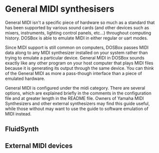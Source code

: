 # General MIDI synthesisers

General MIDI isn't a specific piece of hardware so much as a standard that has
been supported by various sound cards (and other devices such as mixers,
instruments, lighting control panels, etc...) throughout computing history.
DOSBox is able to emulate MIDI in either regular or uart modes.

Since MIDI support is still common on computers, DOSBox passes MIDI data along
to any MIDI synthesizer installed on your system rather than trying to emulate
a particular device. General MIDI in DOSBox sounds exactly like any other
program on your host computer that plays MIDI files because it is generating
its output through the same device. You can think of the General MIDI as more
a pass-though interface than a piece of emulated hardware.

General MIDI is configured under the midi category. There are several options,
which are explained briefly in the comments in the configuration file and at
greater length in the README file. Owners of Yamaha MIDI Synthesizers and
other external synthesizers may find this guide useful, while those without
may want to use the guide to software emulation of MIDI instead.


## FluidSynth


## External MIDI devices


